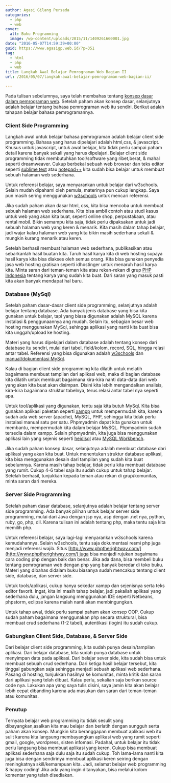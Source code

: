 ```yaml
---
author: Agasi Gilang Persada
categories:
  - php
  - web
cover:
  alt: Buku Programming
  image: /wp-content/uploads/2015/11/1409261660001.jpg
date: "2016-05-07T14:59:39+00:00"
guid: https://www.agasigp.web.id/?p=351
tag:
  - html
  - php
  - web
title: Langkah Awal Belajar Pemrograman Web Bagian II
url: /2016/05/07/langkah-awal-belajar-pemrograman-web-bagian-ii/

---
```

Pada tulisan sebelumnya, saya telah membahas tentang [konsep dasar dalam pemrograman web](/2016/04/30/langkah-awal-belajar-pemrograman-web-bagian-i/). Setelah paham akan konsep dasar, selanjutnya adalah belajar tentang bahasa pemrograman web itu sendiri. Berikut adalah tahapan belajar bahasa pemrogramannya.

### Client Side Programming

Langkah awal untuk belajar bahasa pemrograman adalah belajar client side programming. Bahasa yang harus dipelajari adalah html,css, & javascript. Khusus untuk javascript, untuk awal belajar, kita tidak perlu sampai paham detail karena banyak sekali yang harus dipelajari. Belajar client side programming tidak membutuhkan tool/software yang ribet,berat, & mahal seperti dreamweaver. Cukup berbekal sebuah web browser dan teks editor seperti [sublime text](https://www.sublimetext.com/) atau [notepad++](https://notepad-plus-plus.org/) kita sudah bisa belajar untuk membuat sebuah halaman web sederhana.

Untuk referensi belajar, saya menyarankan untuk belajar dari w3schools. Selain mudah dipahami oleh pemula, materinya pun cukup lengkap. Saya pun masih sering menggunakan [w3schools](http://www.w3schools.com/php/default.asp) untuk mencari referensi.

Jika sudah paham akan dasar html, css, kita bisa mencoba untuk membuat sebuah halaman web sederhana. Kita bisa ambil contoh atau studi kasus untuk web yang akan kita buat, seperti online shop, perpustakaan, atau rental mobil. Bikin semampu kita saja, tidak perlu dipaksakan untuk jadi sebuah halaman web yang keren & menarik. Kita masih dalam tahap belajar, jadi wajar kalau halaman web yang kita bikin masih sederhana sekali & mungkin kurang menarik atau keren.

Setelah berhasil membuat halaman web sederhana, publikasikan atau sebarkanlah hasil buatan kita. Taruh hasil karya kita di web hosting supaya hasil karya kita bisa diakses oleh semua orang. Kita bisa gunakan penyedia jasa web hosting gratisan seperti idhostinger untuk menaruh hasil karya kita. Minta saran dari teman-teman kita atau rekan-rekan di grup [PHP Indonesia](https://www.facebook.com/groups/35688476100/) tentang karya yang sudah kita buat. Dari saran yang masuk pasti kita akan banyak mendapat hal baru.

### Database (MySql)

Setelah paham dasar-dasar client side programming, selanjutnya adalah belajar tentang database. Ada banyak jenis database yang bisa kita gunakan untuk belajar, tapi yang biasa digunakan adalah MySQL karena instalasi & penggunaannya ang mudah. Selain itu, sebagian besar web hosting menggunakan MySql, sehingga aplikasi yang nanti kita buat bisa kita unggah/upload ke hosting.

Materi yang harus dipelajari dalam database adalah tentang konsep dari database itu sendiri, mulai dari tabel, field/kolom, record, SQL, hingga relasi antar tabel. Referensi yang bisa digunakan adalah [w3schools](http://www.w3schools.com/sql/default.asp) dan [manual/dokumentasi MySql](http://dev.mysql.com/doc/).

Kalau di bagian client side programming kita dilatih untuk melatih bagaimana membuat tampilan dari aplikasi web, maka di bagian database kita dilatih untuk membuat bagaimana kira-kira nanti data-data dari web yang akan kita buat akan disimpan. Disini kita lebih mengandalkan analisis, kira-kira bagaimana struktur tabelnya, terus relasi antar tabel nya seperti apa.

Untuk tool/aplikasi yang digunakan, tentu saja kita butuh MySql. Kita bisa gunakan aplikasi paketan seperti [xampp](https://www.apachefriends.org/download.html) untuk mempermudah kita, karena sudah ada web server (apache), MySQL, PHP, sehingga kita tidak perlu instalasi manual satu per satu. Phpmyadmin dapat kita gunakan untuk membantu, mempermudah kita dalam belajar MySQL. Phpmyadmin sudah tersedia dalam xampp. Selain phpmyadmin, kita juga bisa menggunakan aplikasi lain yang sejenis seperti [heidisql](http://www.heidisql.com/) atau [MySQL Workbench](https://www.mysql.com/products/workbench/).

Jika sudah paham konsep dasar, selanjutnya adalah membuat database dari aplikasi yang akan kita buat. Untuk menentukan struktur database aplikasi, kita bisa menggunakan desain dari tampilan yang sudah kita buat sebelumnya. Karena masih tahap belajar, tidak perlu kita membuat database yang rumit. Cukup 4-6 tabel saja itu sudah cukup untuk tahap belajar. Setelah berhasil, tunjukkan kepada teman atau rekan di grup/komunitas, minta saran dari mereka.

### Server Side Programming

Setelah paham dasar database, selanjutnya adalah belajar tentang server side programming. Ada banyak pilihan untuk belajar server side programming, mulai dari Java dengan jsp nya, asp dengan .net nya, python, ruby, go, php, dll. Karena tulisan ini adalah tentang php, maka tentu saja kita memilih php.

Untuk referensi belajar, saya lagi-lagi menyarankan w3schools karena kemudahannya. Selain w3schools, tentu saja dokumentasi resmi php juga menjadi referensi wajib. Situs [http://www.phptherightway.com/](http://www.phptherightway.com/) juga bisa menjadi rujukan bagaimana cara coding php dengan baik dan benar. Jika ada dana, bisa membeli buku tentang pemrograman web dengan php yang banyak beredar di toko buku. Materi yang dibahas didalam buku biasanya sudah mencakup tentang client side, database, dan server side.

Untuk tools/aplikasi, cukup hanya sekedar xampp dan sejenisnya serta teks editor favorit. Ingat, kita ini masih tahap belajar, jadi pakailah aplikasi yang sederhana dulu, jangan langsung menggunakan IDE seperti Netbeans, phpstorm, eclipse karena malah nanti akan membingungkan.

Untuk tahap awal, tidak perlu sampai paham akan konsep OOP. Cukup sudah paham bagaimana menggunakan php secara struktural, bisa membuat crud sederhana (1-2 tabel), autentikasi (login) itu sudah cukup.

### Gabungkan Client Side, Database, & Server Side

Dari belajar client side programming, kita sudah punya desain/tampilan aplikasi. Dari belajar database, kita sudah punya database untuk menyimpan data pada aplikasi. Dari belajar sever side, kita sudah bisa untuk membuat sebuah crud sederhana. Dari ketiga hasil belajar tersebut, kita tinggal gabungkan saja sehingga menjadi sebuah aplikasi web sederhana. Pasang di hosting, tunjukkan hasilnya ke komunitas, minta kritik dan saran dari aplikasi yang telah dibuat. Kalau perlu, sekalian saja berikan source code nya. Lakukan apa yang saya tulis disini, saya jamin kita akan belajar lebih cepat dibanding karena ada masukan dan saran dari teman-teman atau komunitas.

### Penutup

Ternyata belajar web programming itu tidak sesulit yang dibayangkan,asalkan kita mau belajar dan berlatih dengan sungguh serta paham akan konsep. Mungkin kita beranggapan membuat aplikasi web itu sulit karena kita langsung membayangkan aplikasi web yang rumit seperti gmail, google, wordpress, sisten infomasi. Padahal, untuk belajar itu tidak perlu langsung bisa membuat aplikasi yang keren. Cukup bisa membuat aplikasi sederhana saja dulu saja itu sudah cukup. Toh lama-lama nanti kita juga bisa dengan sendirinya membuat aplikasi keren seiring dengan meningkatnya skill/kemampuan kita. Jadi, selamat belajar web programming & happy coding! Jika ada yang ingin ditanyakan, bisa melalui kolom komentar yang telah disediakan.
